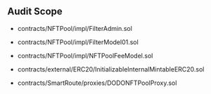 ## Audit Scope

- contracts/NFTPool/impl/FilterAdmin.sol

- contracts/NFTPool/impl/FilterModel01.sol

- contracts/NFTPool/impl/NFTPoolFeeModel.sol

- contracts/external/ERC20/InitializableInternalMintableERC20.sol

- contracts/SmartRoute/proxies/DODONFTPoolProxy.sol


